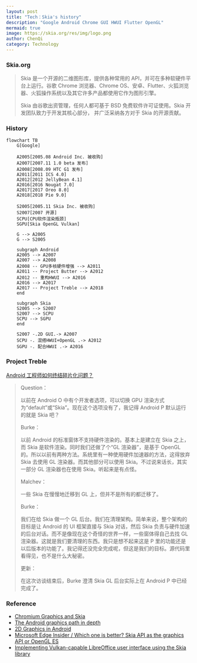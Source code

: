 ```yaml
---
layout: post
title: "Tech：Skia's history"
description: "Google Android Chrome GUI HWUI Flutter OpenGL"
mermaid: true
image: https://skia.org/res/img/logo.png
author: ChenQi
category: Technology
---
```


### Skia.org

> Skia 是一个开源的二维图形库，提供各种常用的 API，并可在多种软硬件平台上运行。谷歌 Chrome 浏览器、Chrome OS、安卓、Flutter、火狐浏览器、火狐操作系统以及其它许多产品都使用它作为图形引擎。
>
> Skia 由谷歌出资管理，任何人都可基于 BSD 免费软件许可证使用。Skia 开发团队致力于开发其核心部分， 并广泛采纳各方对于 Skia 的开源贡献。

### History

```mermaid
flowchart TB
    G[Google]

    A2005[2005.08 Android Inc. 被收购]
    A2007[2007.11 1.0 beta 发布]
    A2008[2008.09 HTC G1 发布]
    A2011[2011 ICS 4.0]
    A2012[2012 JellyBean 4.1]
    A2016[2016 Nougat 7.0]
    A2017[2017 Oreo 8.0]
    A2018[2018 Pie 9.0]

    S2005[2005.11 Skia Inc. 被收购]
    S2007[2007 开源]
    SCPU[CPU软件渲染瓶颈]
    SGPU[Skia OpenGL Vulkan]

    G --> A2005
    G --> S2005

    subgraph Android
    A2005 --> A2007
    A2007 --> A2008
    A2008 -- GPU多核硬件增强 --> A2011
    A2011 -- Project Butter --> A2012
    A2012 -- 重构HWUI --> A2016
    A2016 --> A2017
    A2017 -- Project Treble --> A2018
    end

    subgraph Skia
    S2005 --> S2007
    S2007 --> SCPU
    SCPU --> SGPU
    end

    S2007 -.2D GUI.-> A2007
    SCPU -. 混搭HWUI+OpenGL .-> A2012
    SGPU -. 配合HWUI .-> A2016
```

### Project Treble

[Android 工程师如何终结碎片化问题？](https://mp.weixin.qq.com/s/DLqHC-sG2brGZ6CzgmFMFw)

> Question：
>
> 以前在 Android O 中有个开发者选项，可以切换 GPU 渲染方式为“default”或“Skia”。现在这个选项没有了，我记得 Android P 默认运行的就是 Skia 吧？
>
> Burke：
>
> 以前 Android 的标准窗体不支持硬件渲染的。基本上是建立在 Skia 之上，而 Skia 是软件渲染。同时我们还做了个“GL 渲染器”，是基于 OpenGL 的。所以以前有两种方法。系统里有一种使用硬件加速器的方法，这得放弃 Skia 去使用 GL 渲染器。而其他部分可以使用 Skia。不过说来话长，其实一部分 GL 渲染器也在使用 Skia。听起来是有点怪。
>
> Malchev：
>
> 一些 Skia 在慢慢地迁移到 GL 上，但并不是所有的都迁移了。
>
> Burke：
>
> 我们在给 Skia 做一个 GL 后台。我们在清理架构。简单来说，整个架构的目标是让 Android 的 UI 框架直接与 Skia 对话，然后 Skia 负责与硬件加速的后台对话。而不是像现在这个奇怪的世界一样，一些窗体得自己去找 GL 渲染器。这就是我们要清理的东西。我只是想不起来这是 P 里的功能还是以后版本的功能了。我记得还没完全完成呢，但这是我们的目标。源代码里看得见，也不是什么大秘密。
>
> 更新：
>
> 在这次访谈结束后，Burke 澄清 Skia GL 后台实际上在 Android P 中已经完成了。

### Reference

+ [Chromium Graphics and Skia](https://www.chromium.org/developers/design-documents/graphics-and-skia)
+ [The Android graphics path in depth](https://elinux.org/images/2/2b/Android_graphics_path--chis_simmonds.pdf)
+ [2D Graphics in Android](http://www.kandroid.org/board/data/board/conference/file_in_body/1/2d-graphics-in-android.pdf)
+ [Microsoft Edge Insider / Which one is better? Skia API as the graphics API or OpenGL ES](https://techcommunity.microsoft.com/t5/discussions/which-one-is-better-skia-api-as-the-graphics-api-or-opengl-es/m-p/1260220)
+ [Implementing Vulkan-capable LibreOffice user interface using the Skia library](https://www.collaboraoffice.com/success-story/implementing-vulkan-capable-libreoffice-user-interface-using-the-skia-library/)
